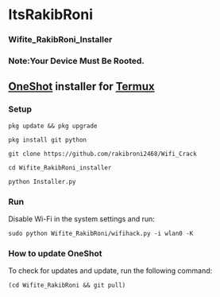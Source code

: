# ItsRakibRoni
### Wifite_RakibRoni_Installer
### Note:Your Device Must Be Rooted.
## [OneShot](https://github.com/drygdryg/OneShot) installer for [Termux](https://termux.com/)
### Setup
```
pkg update && pkg upgrade

pkg install git python

git clone https://github.com/rakibroni2468/Wifi_Crack

cd Wifite_RakibRoni_installer

python Installer.py
```
### Run
Disable Wi-Fi in the system settings and run:
```
sudo python Wifite_RakibRoni/wifihack.py -i wlan0 -K
```
### How to update OneShot
To check for updates and update, run the following command:
```
(cd Wifite_RakibRoni && git pull)
```
